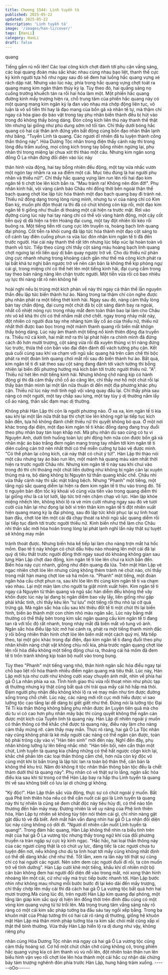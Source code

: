 ```yaml
---
title: Chương 1544: Linh tuyền tà
published: 2025-05-22
updated: 2025-05-22
description: 'Linh tuyền tà'
image: '/images/han-li/cover/'
tags: [HanLi]
category: HanLi
draft: false
---
```


quang

Tiếng gầm rú nổi lên!
Các loại công kích chợt đánh tới phụ cận vầng sáng, các loại
quang đoàn màu sắc khác nhau cùng nhau bạo liệt, thanh thế cực
kỳ kinh người tựa hồ như ngay sau đó sẽ đem hai luồng hắc
quang vựng xé rách dập nát.
Nhưng vào lúc này, phía trong hắc quang vựng chợt toát ra quang
mang kim ngân thâm thúy kỳ lạ. Tùy theo đó, hai quầng sáng nọ
cuồng trướng khuếch tán ra rồi hai hóa làm một.
Một phiến hắc quang đường kính mấy trượng hiện ra, chỗ trung
tâm của phiến hắc quang này có một quang mang kim ngân kỳ lạ
đan vào nhau mà chớp động liên tục, vô luận là vô số tiễn thỉ hay
là đạo mang của bốn gã xà nhân tế tự, mà thậm chí ngay cả hỏa
giao do bảo vật trong tay phụ nhân biến thành đều bị hút vào
trong đó không thấy bóng dáng.
Đòn công kích liên thủ này thanh thế thật lớn nhưng lại giống như
phù dung sớm nở tối tàn. Chỉ thấy dưới bóng hắc quang có hai
cái thân ảnh đứng yên bất động cùng bốn đạo nhãn thần lạnh
như băng.
"Tuyền Linh tà quang. Các ngươi dĩ nhiên đã tu luyện thành công
thần thông này".
Hỏa Dương Tộc nhân trong điện thấy cảnh này thì trong lòng đều
trầm xuống, mọi công kích trong tay bỗng nhiên ngừng lại, phụ
nhân thì trong miệng lại chua xót thì thào một câu.
Nhưng kim ngân song đồng Ô La nhân đứng đối diện vào lúc này

thân hình vừa động, hai tay bỗng nhiên đều động, một tay vừa
nhấc vươn một ngón tay nhằm ra xa xa điểm một cái. Mục tiêu
đúng là hai người phụ nhân và thiếu nữ!".
Chỉ thấy hắc quang vựng lâm run lên rồi hai đạo kim ngân tế ti
chợt lóe lên kích bắn ra.
"Mau tránh ra! Không nên đón đỡ!". Phụ nhân kinh hãi, vội vàng
cảnh báo Châu nhi đồng thời bên ngoài thân thể bạch quang chợt
lóe lập tức hóa thành một đạo bạch quang bay đi tránh né.
Thiếu nữ đồng dạng trong lòng rùng mình, nhưng tu vi của nàng
chỉ có Kim Đan kỳ, muốn phi độn thoát ra thì đã có chút không
còn kịp rồi, một đạo kim ngân tế ti giống như thuấn di thoáng một
cái hiện ra trước mặt.
Rơi vào đường cùng lúc này hai tay nàng chỉ có thể vội vàng hành
động, một cây cốt tiễn quỷ dị đã hiện ra trên Hoàng đại cung, một
tay đột nhiên lôi kéo rồi buông ra.
Một tiếng tiễn rời cung cực lớn truyền ra, hoàng bạch linh quang
đại phóng.
Cốt tiễn ra khỏi cung đã lập tức hóa thành một đạo cột sáng to cỡ
cánh tay điên cuồng phun ra vừa lúc đón nhận kim ngân tế ti đã
đến trước người.
Hai cái này thanh thế rất lớn nhưng lúc tiếp xúc lại hoàn toàn vô
thanh vô tức.
Tiếp theo cũng chỉ thấy cột sáng màu hoàng bạch linh quang chợt
ngưng lại rồi liền quỷ dị bắn quay ngược trở về.
Cho dù thiếu nữ phản ứng cực nhanh nhưng trong khoảng cách
gần như thế mà công kích phát ra lại bất khả tư nghị bắn ngược
trở về nên căn bản là không thể kịp phòng ngự cái gì, trong miệng
chỉ có thể hét lên một tiếng kinh hãi, đại cung cầm trong tay theo
bản năng nâng lên chặn trước người.
Một tiễn vừa rồi có bao nhiêu uy lực thì nàng rất rõ nên không hề

hoài nghi nếu bị trúng một kích phản về này thì ngay cả thân thể
lẫn nguyên thần đều lập tức biến thành hư ảo.
Nàng trong tai thậm chí còn nghe được phụ nhân phát ra một
tiếng thét kinh hãi. Ngay sau đó, nàng cảm thấy lòng bàn tay chấn
động, đại cung một chút đã bị cột sáng đánh bay ra ngoài, nhất cổ
nhiệt nóng rực trong nháy mắt đem toàn thân bao lại làm cho
Châu nhi vô kế khả thi chỉ có thể nhắm mắt chờ chết.
ngay trong nháy mắt này, đột nhiên có người đưa tay nhẹ nhàng
túm lấy cổ áo của thiếu nữ, thiếu nữ nhất thời được bao bọc trong
một mảnh thanh quang rồi biến mất khôgn thấy bóng dáng.
Lúc này âm thanh một tiếng nổ kinh thiên động địa truyền ra.
Thiếu nữ cả kinh, hai mắt mở ra thì lại phát hiện ra chính mình đã
đứng cách đó hơn mười trượng, cột sáng vừa rồi đã xuyên thủng
vị trí nàng đứng lúc trước, thừa thế còn bắn vào đại điện đánh đổ
vách tường phụ cận.
Kết quả cuối cùng sau khi va chạm với ngũ sắc quang hà trên
cấm chế thì bộc phát ra một đoàn linh quang chói mắt rồi sau đó
biến thành hư ảo.
Bất quá, kim ngân tế ti đi sát theo sau cột sáng đang đánh tới
vách tường thì bỗng nhiên lại biến đổi phương hướng mà kích bắn
tới trước người thiếu nữ.
"A". Thiếu nữ hét lên một tiếng kinh hãi.
Nhưng không chờ nàng kịp có hành động gì thì đã cảm thấy chỗ
cổ áo căng lên, chỉ thấy mơ hồ một chút rồi lại thấy bản thân mình
lại một lần nữa thuấn di đến một địa phương khác phụ cận.
Thiếu nữ lúc này mới tỉnh ngộ vội vàng quay đầu lại.
Chỉ thấy phía sau nàng có một người, một tay chắp sau lưng, một
tay tùy ý dị thường nắm lấy cổ áo nàng, thần sắc đạm mạc dị
thường.

Không phải Hàn Lập thì còn là người phương nào.
Ở xa xa, kim ngân tế ti kia sau khi lại một lần nữa thất bại thì chợt
lóe lên không ngờ lại tiếp tục kích bắn đến, tựa hồ không đánh
chết thiếu nữ thì quyết không bỏ qua.
Ở một nơi khác trong đại điện, một đạo kim ngân tế ti khác đồng
dạng đang truy đuổi theo phụ nhân bay tán loạn khắp nơi.
Mà phụ nhân dù sao cũng có tu vi Nguyên Anh, dưới tình huống
toàn lực phi động hơn nữa còn được bốn gã xà nhân mặc áo bào
trắng đem ngân mang trong tay nhắm tới kim ngân tế ti diên
cuồng cản trở nên nhất thời có thể miễn cưỡng tự bảo vệ được
mình.
"Có thể phản lại công kích, cái này thật có chút ý tứ!". Hàn Lập thì
thào nói một câu nhưng tay áo bào run lên, một mảnh hà quang
màu xám nhất thời hiện ra trước người Châu nhi.
Nhưng kim ngân tế ti này sau khi chui vào trong đó thì chỉ thoáng
một chút liền dường như không bị ngăn cản lại xuyên thủng mà
ra, bộ dáng không bị Nguyên từ thần quang khắc chế.
Châu nhi vừa thấy cảnh này thì sắc mặt trắng bệch. Nhưng
"Phanh" một tiếng, một tầng ngũ sắc quang diễm lại hiện ra đem
kim ngân tế ti thu vào trong đó.
Tế ti nguyên bản độn tốc kỳ khoái vô cùng vừa tiến vào trong
quang diễm thì lại giống như là cá lọt lưới, lập tức trở nên chậm
chạp vô lực.
Hàn lập khóe miệng nhếch lên, không khỏi lộ ra vẻ mỉm cười
nhưng ngay sau đó vẻ tươi cười của hắn lại như đọng lại bởi vì
trên thân kim ngân tế ti đột nhiên xuất hiện quang mang kỳ lạ đại
phóng, sau đó lập tức khôi phục lại sự linh hoạt ban đầu, chợt lóe
lên một cái đã chạy thoát ra khỏi ngũ sắc quang diễm rồi lại tiếp
tục đánh tới trước người thiếu nữ.
Kinh biến như thế làm cho Châu nhi thần sắc mới hòa hoãn trong
lòng lại phát lạnh nghĩ lần này thật sự tuyệt sẽ không may mắn

tránh thoát được.
Nhưng biến hóa kế tiếp lại làm cho nàng trợn mắt há hốc mồm.
Đạo tế ti này khôgn có chút dấu hiệu nào nhoáng lên một cái đã
lại quỷ dị tiêu thất trước người đồng thời ngay saud dó khoảng
không gian sau lưng Hàn Lập chợt dao động, kim ngân tế ti lóe
lên chui ra kích bắn đến.
Biến hóa này cực nhanh, giống như điện quang đá lửa.
Trên mặt Hàn Lập vẻ ngạc nhiên chợt lóe lên nhưng cũng không
thèm tránh né chút nào, chỉ thấy trong mắt hàn mang chợt lóe và
há mồm ra. "Phanh" một tiếng, một đoàn ngân hỏa cầu chợt phun
ra, sau khi lóe lên thì cùng kim ngân tế ti va chạm vào nhau.
Lại một màn làm cho người ta giật mình xuất hiện.
Kim ngân tế ti ngay cả Nguyên từ thần quang và ngũ sắc hàn
diễm đều không thể vây khốn được lúc này lại đang bị ngân diễm
bao vây lấy, liền giống như gặp phải khắc tinh, chỉ thấy kêu lên "tư
lưu" một tiếng rồi thu nhỏ lại cỡ quả trứng gà.
Mà ngân sắc hỏa cầu sau khi thiêu đốt tế ti một chút thì lại biến
hình, biến ảo thành một con chim nhỏ màu ngân sắc.
Lúc này bằng mắt thường có thể thấy bên trong kim sắc ngân
quang cầu kim ngân tế ti đang tan rã với tốc độ rất nhanh, trong
nháy mắt đã biến mất vô tung vô ảnh.
Ngân sắc hỏa điểu lập tức mở hai cánh ra, phát ra một tiếng
thanh minh đắc ý rồi bỗng nhiên thân hình chợt lóe lên biến mất
một cách quỷ mị.
Mà tiếp theo, tại một góc khác trong đại điện, đạo kim ngân tế ti
đang đuổi theo phụ nhân khiến nàng chật vật không chịu nổi kia,
phía trước ngân quang chợt lóe lên rồi hỏa điểu không một tiếng
động chui ra, thoáng cái há mồm đã đem tế ti trốn tránh không kịp
toàn bộ nuốt vào trong bụng.

Tùy theo "Phanh" một tiếng vang nhỏ, thân hình ngân sắc hỏa
điểu ngay tại chỗ bạo liệt rồi hóa thành nhiều điểm ngân quang
mà tiêu thất.
Lúc này, Hàn Lập mới tựa như cười như không cười xoay chuyển
ánh mắt, nhìn về phía hai gã Ô La nhân phía xa xa.
TÌnh hình giao thủ vừa rồi thoạt nhìn như phức tạp dị thường
nhưng kỳ thật cũng bất quá chỉ trải qua mấy cái hô hấp mà thôi.
Đám người phụ nhân đều không khỏi lộ ra vẻ may mắn như tìm
được đường sống trong chỗ chết. Lúc này, các nàng mới rốt cục
mới hiểu được vì sao lưỡng tộc cao tầng lại dễ dàng bị giết giết
như thế.
Đừng nói là lưỡng tộc Đại Tế Ti kia thần thông không bằng phụ
nhân được ăn Luyện tiên quả mà cho dù tu vi có cao hơn phụ
nhân mấy bậc thì cũng quyết không thể ngăn cản được một kích
của Tuyền linh tà quang này.
Hàn Lập dĩ nhiên ngoài ý muốn có thần thông có thể khắc chế
được tà quang này, điều này làm cho nàng cảm thấy mừng rỡ.
cảm thấy may mắn.
Thực rõ ràng, hai gã Ô La Tộc nhân này cũng không phải là kẻ
mấy người các nàng có thể ngăn cản được, toàn bộ phải trông
cậy vào vị "Hàn tiên sinh" mời đến này.
Nghĩ đến đây, phụ nhân không lưỡng lự lên tiếng nhắc nhở: "Hàn
tiền bối, nên cẩn thận một chút, Linh tuyền tà quang kia chẳng
những có thể hất ngược côgn kích lại, khắc chế phần lớn các loại
thần thông cấm chế, hơn nữa còn kỳ độc vô cùng một khi bị bắn
trúng là lập tức lan ra toàn bộ thân thể, căn bản là không thể khu
trừ. Năm đó không ít tộc nhân thần thông bản tộc đều là chết
thảm dưới thứ tà quang này".
Phụ nhân có vẻ thật sự lo lắng, ngân sắc hỏa điểu kia sau khi từ
trong cơ thể Hàn Lập bay ra hấp thu Linh tuyền tà quang thì về
sau không biết có lưu lại di chứng gì không.

"Kỳ độc!". Hàn Lập thần sắc vừa động, thực sự có chút ngoài ý
muốn. Bất quá Phệ linh thiên hỏa nếu có thể cắn nuốt cái gọi là
Linh tuyền tà quang này thì tự nhiên là cũng sẽ đem chất độc này
tiêu hủy đi, có thể nào tổn thương đến hắn mảy may.
Đương nhiên là về uy năng của Phệ linh thiên hỏa, Hàn Lập tự
nhiên sẽ không tùy tiện nói thêm cái gì, chỉ nhìn nàng gật gật đầu
tỏ vẻ đã biết.
Ánh mắt hắn vẫn đang nhìn hai gã Ô La nhân đối diện lúc này
cũng không có dời đi. "Ngươi dĩ nhiên cắn nuốt Linh tuyền tà
quang!". Trong đám hắc quang, Hàn Lâp không thể nhìn ra biểu
tình trên mặt của hai gã Ô La vương tộc nhưng thấy trong ngữ khí
của đối phương truyền ra tràn ngập sự cực kỳ kinh ngạc.
"Hắc hắc, hai loại thần thông này của các ngươi cũng thật là có
chút uy lực, đáng tiếc là các ngươi chưa tu luyện đến nơi, nếu
không cho dù ta linh hoạt tới mấy cũng không nhất định có thể dễ
dàng khắc chế như thế. Tốt lắm, xem ra lần này tới thật sự cũng
chỉ có hai người các ngươi. Nên sớm dem các ngươi đuổi đi rồi,
ta còn muốn trở về tĩnh dưỡng". Hàn Lập cười khẽ một tiếng,
khẩu khí dĩ nhiên một bộ căn bản không đem hai người đối diện
để vào trong mắt, nói xong thân hình nhoáng lên một cái, cứ như
vậy mà trực tiếp bước nhanh tới.
Hàn Lập bước nhìn như không mau nhưng mỗi bước bước đi lại
kéo dài đến mấy trượng, chỉ thấy chớp lên mấy cái thì đã cách hai
gã Ô La vương tộc bất quá hơn hai mươi trượng.Mà cùng lúc đó,
trên người Hàn Lập kim quang đại phóng, một tầng lân giáp kim
sắc quỷ dị hiện lên đồng thời trên đỉnh đầu cũng có một vòng kim
quang vựng từ từ trồi lên.
Mà trong trung tâm vầng sáng này rõ ràng có một cái kim sắc
pháp tướng ba đầu sáu tay ngồi xếp bằng.
Trong ba khuôn mặt của Pháp tướng thì có hai cái rõ ràng dị
thường, giống hệ khuôn mặt Hàn Lập mà thân mình pháp tướng
tỏa ra kim sắc chói mắt cũng xấp xỉ thật thể bình thường.
Vừa thấy Hàn Lập hiển lộ ra dị dung như vậy, không riêng phụ

nhân cùng Hỏa Dương Tộc nhân mà ngay cả hai gã Ô La vương
tộc cũng cảm thấy hoảng sợ.
Cơ hồ một chút chần chờ cũng không có, trong phiến hắc quang
vựng kia có âm thanh vù vù nổi lên, đột nhiên toàn thân run lên
biểu hình vặn vẹo rồi chợt lóe lên hóa thành một cái hắc cự nhận
dài chừng bảy tám trượng nghênh đón phía trước Hàn Lập, hung
hăng trảm xuống.
------oOo------
